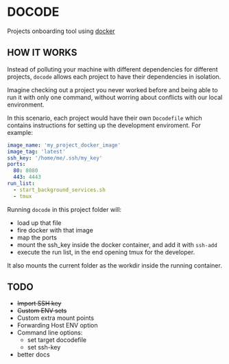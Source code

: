 # DOCODE

Projects onboarding tool using [docker](http://www.docker.io)

## HOW IT WORKS

Instead of polluting your machine with different dependencies for different projects, `docode` allows each project to have their dependencies in isolation.

Imagine checking out a project you never worked before and being able to run it with only one command, without worring about conflicts with our local environment.

In this scenario, each project would have their own `Docodefile` which contains instructions for setting up the development enviroment. For example:

``` yaml
image_name: 'my_project_docker_image'
image_tag: 'latest'
ssh_key: '/home/me/.ssh/my_key'
ports:
  80: 8080
  443: 4443
run_list:
  - start_background_services.sh
  - tmux
```

Running `docode` in this project folder will:
- load up that file
- fire docker with that image
- map the ports
- mount the ssh_key inside the docker container, and add it with `ssh-add`
- execute the run list, in the end opening tmux for the developer.

It also mounts the current folder as the  workdir inside the running container.

## TODO

* <strike>Import SSH key</strike>
* <strike>Custom ENV sets</strike>
* Custom extra mount points
* Forwarding Host ENV option
* Command line options:
  * set target docodefile
  * set ssh-key
* better docs
